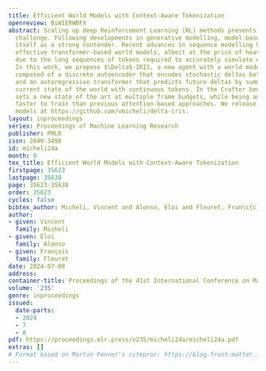 ```yaml
---
title: Efficient World Models with Context-Aware Tokenization
openreview: BiWIERWBFX
abstract: Scaling up deep Reinforcement Learning (RL) methods presents a significant
  challenge. Following developments in generative modelling, model-based RL positions
  itself as a strong contender. Recent advances in sequence modelling have led to
  effective transformer-based world models, albeit at the price of heavy computations
  due to the long sequences of tokens required to accurately simulate environments.
  In this work, we propose $\Delta$-IRIS, a new agent with a world model architecture
  composed of a discrete autoencoder that encodes stochastic deltas between time steps
  and an autoregressive transformer that predicts future deltas by summarizing the
  current state of the world with continuous tokens. In the Crafter benchmark, $\Delta$-IRIS
  sets a new state of the art at multiple frame budgets, while being an order of magnitude
  faster to train than previous attention-based approaches. We release our code and
  models at https://github.com/vmicheli/delta-iris.
layout: inproceedings
series: Proceedings of Machine Learning Research
publisher: PMLR
issn: 2640-3498
id: micheli24a
month: 0
tex_title: Efficient World Models with Context-Aware Tokenization
firstpage: 35623
lastpage: 35638
page: 35623-35638
order: 35623
cycles: false
bibtex_author: Micheli, Vincent and Alonso, Eloi and Fleuret, Fran\c{c}ois
author:
- given: Vincent
  family: Micheli
- given: Eloi
  family: Alonso
- given: François
  family: Fleuret
date: 2024-07-08
address:
container-title: Proceedings of the 41st International Conference on Machine Learning
volume: '235'
genre: inproceedings
issued:
  date-parts:
  - 2024
  - 7
  - 8
pdf: https://proceedings.mlr.press/v235/micheli24a/micheli24a.pdf
extras: []
# Format based on Martin Fenner's citeproc: https://blog.front-matter.io/posts/citeproc-yaml-for-bibliographies/
---
```

